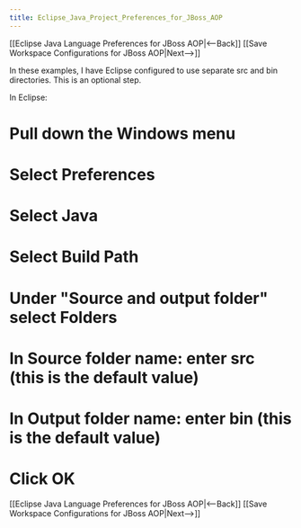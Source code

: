 ```yaml
---
title: Eclipse_Java_Project_Preferences_for_JBoss_AOP
---
```

[[Eclipse Java Language Preferences for JBoss AOP|<--Back]] [[Save Workspace Configurations for JBoss AOP|Next-->]]

In these examples, I have Eclipse configured to use separate src and bin directories. This is an optional step.

In Eclipse:
# Pull down the **Windows** menu
# Select **Preferences**
# Select **Java**
# Select **Build Path**
# Under "Source and output folder" select **Folders**
# In **Source folder name:** enter **src** (this is the default value)
# In **Output folder name:** enter **bin** (this is the default value)
# Click **OK**

[[Eclipse Java Language Preferences for JBoss AOP|<--Back]] [[Save Workspace Configurations for JBoss AOP|Next-->]]